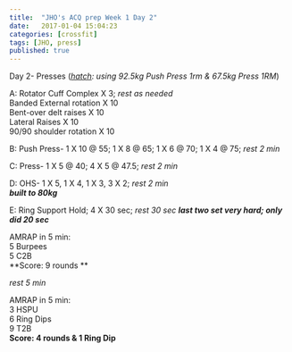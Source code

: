```yaml
---
title:  "JHO's ACQ prep Week 1 Day 2"
date:   2017-01-04 15:04:23
categories: [crossfit]
tags: [JHO, press]
published: true
---
```

Day 2- Presses (_[hatch][hatch_link]: using 92.5kg Push Press 1rm & 67.5kg Press 1RM_)

A: Rotator Cuff Complex X 3; _rest as needed_  
Banded External rotation X 10  
Bent-over delt raises X 10  
Lateral Raises X 10  
90/90 shoulder rotation X 10

B: Push Press- 1 X 10 @ 55; 1 X 8 @ 65; 1 X 6 @ 70; 1 X 4 @ 75; _rest 2 min_

C: Press- 1 X 5 @ 40; 4 X 5 @ 47.5; _rest 2 min_

D: OHS- 1 X 5, 1 X 4, 1 X 3, 3 X 2; _rest 2 min_  
**_built to 80kg_**

E: Ring Support Hold; 4 X 30 sec; _rest 30 sec_
**_last two set very hard; only did 20 sec_**

AMRAP in 5 min:  
5 Burpees  
5 C2B  
**Score: 9 rounds **

_rest 5 min_

AMRAP in 5 min:  
3 HSPU  
6 Ring Dips  
9 T2B  
**Score: 4 rounds & 1 Ring Dip**

[hatch_link]: http://www.hatchsquat.com/hatch-squat-calculator/